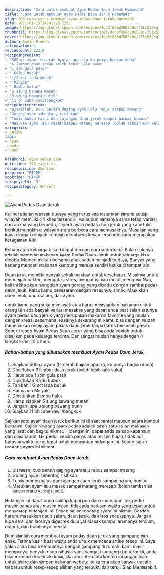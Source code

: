 ```yaml
---
description: "Cara untuk membuat Ayam Pedas Daun Jeruk Homemade"
title: "Cara untuk membuat Ayam Pedas Daun Jeruk Homemade"
slug: 868-cara-untuk-membuat-ayam-pedas-daun-jeruk-homemade
date: 2021-01-19T14:41:28.729Z
image: https://img-global.cpcdn.com/recipes/dcc5f866d280528c/751x532cq70/ayam-pedas-daun-jeruk-foto-resep-utama.jpg
thumbnail: https://img-global.cpcdn.com/recipes/dcc5f866d280528c/751x532cq70/ayam-pedas-daun-jeruk-foto-resep-utama.jpg
cover: https://img-global.cpcdn.com/recipes/dcc5f866d280528c/751x532cq70/ayam-pedas-daun-jeruk-foto-resep-utama.jpg
author: Gavin French
ratingvalue: 4
reviewcount: 22119
recipeingredient:
- "500 gr ayam terserah bagian apa aja ku punya bagian dada"
- "6 lembar daun jeruk boleh lebih kalo suka"
- "1 sdm gula pasir"
- " Kaldu bubuk"
- "1/2 sdt lada bubuk"
- " Minyak"
- " Bumbu halus"
- "5 siung bawang merah"
- "3 siung bawang putih"
- "11 bh cabe rawitbangkok"
recipeinstructions:
- "Bismillah, cuci bersih daging ayam lalu rebus sampai matang"
- "Goreng ayam sebentar, sisihkan"
- "Tumis bumbu halus dan rajangan daun jeruk sampai harum, bumbui"
- "Masukan ayam lalu masak sampai matang meresap (boleh tambah air kalau terlalu kering) jadi😉"
categories:
- Recipe
tags:
- ayam
- pedas
- daun

katakunci: ayam pedas daun 
nutrition: 270 calories
recipecuisine: American
preptime: "PT25M"
cooktime: "PT45M"
recipeyield: "3"
recipecategory: Dessert

---
```



![Ayam Pedas Daun Jeruk](https://img-global.cpcdn.com/recipes/dcc5f866d280528c/751x532cq70/ayam-pedas-daun-jeruk-foto-resep-utama.jpg)

Kuliner adalah warisan budaya yang harus kita lestarikan karena setiap wilayah memiliki ciri khas tersendiri, walaupun namanya sama tetapi variasi dan aroma yang berbeda, seperti ayam pedas daun jeruk yang kami tulis berikut mungkin di wilayah anda berbeda cara memasaknya. Masakan yang kaya dengan rempah-rempah membawa kesan tersendiri yang merupakan keragaman Kita

Kehangatan keluarga bisa didapat dengan cara sederhana. Salah satunya adalah membuat makanan Ayam Pedas Daun Jeruk untuk keluarga bisa dicoba. Momen makan bersama anak sudah menjadi budaya, Banyak yang kadang mencari makanan kampung mereka sendiri ketika di tempat lain.

Daun jeruk memiliki banyak sekali manfaat untuk kesehatan. Misalnya untuk mencegah bakteri, mengatasi stres, mengatasi bau mulut, mengusir Nah, kali ini kita akan mengolah ayam goreng yang dipadu dengan sambal pedas daun jeruk. Kalau kamu penasaran dengan resepnya, simak. Masukkan daun jeruk, daun salam, dan ayam.

untuk kamu yang suka memasak atau harus menyiapkan makanan untuk orang lain ada banyak variasi masakan yang dapat anda buat salah satunya ayam pedas daun jeruk yang merupakan makanan favorite yang mudah dengan kreasi sederhana. Pasalnya sekarang ini kamu bisa dengan mudah menemukan resep ayam pedas daun jeruk tanpa harus bersusah payah.
Seperti resep Ayam Pedas Daun Jeruk yang bisa anda contoh untuk disajikan pada keluarga tercinta. Dan sangat mudah hanya dengan 4 langkah dan 10 bahan.


<!--inarticleads1-->

##### Bahan-bahan yang dibutuhkan membuat Ayam Pedas Daun Jeruk:

1. Siapkan 500 gr ayam (terserah bagian apa aja, ku punya bagian dada)
1. Diperlukan 6 lembar daun jeruk (boleh lebih kalo suka)
1. Harus ada 1 sdm gula pasir
1. Diperlukan  Kaldu bubuk
1. Tambah 1/2 sdt lada bubuk
1. Harus ada  Minyak
1. Dibutuhkan  Bumbu halus
1. Harap siapkan 5 siung bawang merah
1. Jangan lupa 3 siung bawang putih
1. Siapkan 11 bh cabe rawit/bangkok


Sajikan soto ayam daun jeruk berikut ini di saat santai maupun acara kumpul bersama. Sajian rendang ayam pedas adalah salah satu sajian makanan yang lezat dan begitu nikmat. Hidangan ini dapat anda santap kapanpun dan dimanapun, tak peduli musim panas atau musim hujan, tidak ada batasan waktu yang tepat untuk menyantap hidangan ini. Sebab sajian rendang ayam ini nikmat. 

<!--inarticleads2-->

##### Cara membuat  Ayam Pedas Daun Jeruk:

1. Bismillah, cuci bersih daging ayam lalu rebus sampai matang
1. Goreng ayam sebentar, sisihkan
1. Tumis bumbu halus dan rajangan daun jeruk sampai harum, bumbui
1. Masukan ayam lalu masak sampai matang meresap (boleh tambah air kalau terlalu kering) jadi😉


Hidangan ini dapat anda santap kapanpun dan dimanapun, tak peduli musim panas atau musim hujan, tidak ada batasan waktu yang tepat untuk menyantap hidangan ini. Sebab sajian rendang ayam ini nikmat. Setelah harum, masukkan daun salam, daun jeruk, dan laos secukupnya. Jangan lupa serai dan laosnya digeprek dulu ya! Masak sampai aromanya tercium, empuk, dan bumbunya merata. 

Demikianlah cara membuat ayam pedas daun jeruk yang gampang dan enak. Terima kasih buat waktu anda untuk membaca artikel resep ini. Saya yakin anda bisa membuatnya dengan gampang di rumah. Kami masih mempunyai banyak resep rahasia yang sangat gampang dan terbukti, anda bisa mencari di website kami, jika anda terbantu konten ini jangan lupa untuk share dan simpan halaman website ini karena akan banyak update terbaru untuk resep-resep pilihan yang terbukti dan teruji. Siap Memasak !!. 
